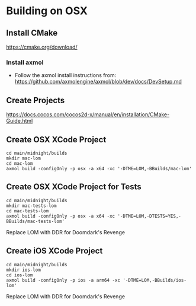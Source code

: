 # Building on OSX

## Install CMake

https://cmake.org/download/

### Install axmol

- Follow the axmol install instructions from: https://github.com/axmolengine/axmol/blob/dev/docs/DevSetup.md

## Create Projects

https://docs.cocos.com/cocos2d-x/manual/en/installation/CMake-Guide.html

## Create OSX XCode Project

```
cd main/midnight/builds
mkdir mac-lom
cd mac-lom
axmol build -configOnly -p osx -a x64 -xc '-DTME=LOM,-BBuilds/mac-lom'
```

## Create OSX XCode Project for Tests

```
cd main/midnight/builds
mkdir mac-tests-lom
cd mac-tests-lom
axmol build -configOnly -p osx -a x64 -xc '-DTME=LOM,-DTESTS=YES,-BBuilds/mac-tests-lom'
```

Replace LOM with DDR for Doomdark's Revenge

## Create iOS XCode Project

```
cd main/midnight/builds
mkdir ios-lom
cd ios-lom
axmol build -configOnly -p ios -a arm64 -xc '-DTME=LOM,-BBuilds/ios-lom'
```

Replace LOM with DDR for Doomdark's Revenge
